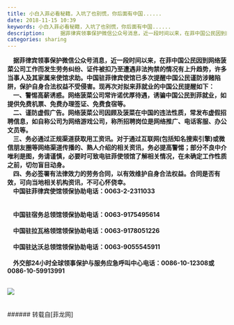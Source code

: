 ```yaml
---
title: 小白入菲必看秘籍，入坑了也别慌，你后面有中国......
date: 2018-11-15 10:39
keywords: 小白入菲必看秘籍，入坑了也别慌，你后面有中国......
description:     据菲律宾领事保护微信公众号消息，近一段时间以来，在菲中国公民因到网络菠菜公司工作而发生劳务纠纷、证件被扣乃至遭遇非法拘禁的情况有上升趋势，许多当事人及其家属来使馆求助。中国驻菲律宾使馆已多次提醒中国公民谨防涉赌陷阱，保护自身合法权益不受侵害。现再次对拟来菲就业的中国公民提醒如下：    一、警惕高薪诱惑。网络菠菜公司常许诺优厚待遇，诱骗中国公民到菲就业，如提供免费机票、免费办理签证、免费食宿等。    二、谨防虚假广告。网络菠菜公司因顾及菠菜在中国的违法性质，常发布虚假招聘信息，如自称公司为网络游戏公司，称所招聘岗位是网络推广、电话客服、办公文员等。    三、务必通过正规渠道获取用工资讯。对于通过互联网(包括知名搜索引擎)或微信朋友圈等网络渠道传播的、熟人介绍的相关资讯，务必提高警惕；部分不良中介唯利是图，务请谨慎，必要时可致电驻菲使领馆了解相关情况，在未确定工作性质之前，切勿盲目动身。    四、务必签署有法律效力的劳务合同，以有效维护自身合法权益。合同是否有效，可向当地相关机构资讯，不可心怀侥幸。    中国驻菲律宾使馆领保协助电话：0063-2-2311033    中国驻宿务总领馆领保协助电话：0063-9175495614    中国驻拉瓦格领馆领保协助电话：0063-9178051226    中国驻达沃总领馆领保协助电话：0063-9055545911    外交部24小时全球领事保护与服务应急呼叫中心电话：0086-10-12308或0086-10-59913991                                                     
categories: sharing
---
```

<td class="t_f" id="postmessage_2280696">

<strong>    据菲律宾领事保护微信公众号消息，近一段时间以来，在菲中国公民因到网络菠菜公司工作而发生劳务纠纷、证件被扣乃至遭遇非法拘禁的情况有上升趋势，许多当事人及其家属来使馆求助。中国驻菲律宾使馆已多次提醒中国公民谨防涉赌陷阱，保护自身合法权益不受侵害。现再次对拟来菲就业的中国公民提醒如下：</strong><strong><br/>
</strong><strong>    一、警惕高薪诱惑。网络菠菜公司常许诺优厚待遇，诱骗中国公民到菲就业，如提供免费机票、免费办理签证、免费食宿等。</strong><strong><br/>
</strong><strong>    二、谨防虚假广告。网络菠菜公司因顾及菠菜在中国的违法性质，常发布虚假招聘信息，如自称公司为网络游戏公司，称所招聘岗位是网络推广、电话客服、办公文员等。</strong><strong><br/>
</strong><strong>    三、务必通过正规渠道获取用工资讯。对于通过互联网(包括知名搜索引擎)或微信朋友圈等网络渠道传播的、熟人介绍的相关资讯，务必提高警惕；部分不良中介唯利是图，务请谨慎，必要时可致电驻菲使领馆了解相关情况，在未确定工作性质之前，切勿盲目动身。</strong><strong><br/>
</strong><strong>    四、务必签署有法律效力的劳务合同，以有效维护自身合法权益。合同是否有效，可向当地相关机构资讯，不可心怀侥幸。</strong><strong><br/>
</strong><strong>    中国驻菲律宾使馆领保协助电话：0063-2-2311033</strong><br/>
<strong><br/>
</strong><strong><br/>
</strong><strong>    中国驻宿务总领馆领保协助电话：0063-9175495614</strong><strong><br/>
</strong><strong><br/>
</strong><strong>    中国驻拉瓦格领馆领保协助电话：0063-9178051226</strong><strong><br/>
</strong><strong><br/>
</strong><strong>    中国驻达沃总领馆领保协助电话：0063-9055545911</strong><strong><br/>
</strong><strong><br/>
</strong><strong>    外交部24小时全球领事保护与服务应急呼叫中心电话：0086-10-12308或0086-10-59913991</strong><br/>
                                                     

<img aid="995059" data-cf-modified-a1ed964d8d42fb5def174435-="" file="data/attachment/forum/201811/15/103800y1sd1pz2814jin5s.jpg.thumb.jpg" id="aimg_995059" inpost="1" onclick="" onmouseover="" src="http://www.flw.ph/data/attachment/forum/201811/15/103800y1sd1pz2814jin5s.jpg" style="cursor:pointer" zoomfile="data/attachment/forum/201811/15/103800y1sd1pz2814jin5s.jpg"/>


<br/>
<br/>
<br/>
</td>
###### 转载自[菲龙网]